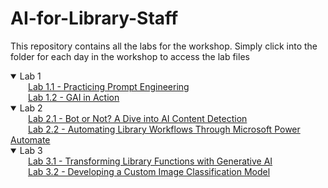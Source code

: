 # AI-for-Library-Staff

This repository contains all the labs for the workshop. Simply click into the folder for each day in the workshop to access the lab files

<details open>
    <summary>Lab 1</summary>
    &emsp;&emsp;<a href="./Lab-1/Lab-1.1-Practicing-Prompt-Engineering/">Lab 1.1 - Practicing Prompt Engineering</a><br>
    &emsp;&emsp;<a href="./Lab-1/Lab-1.2-GAI-in-Action/">Lab 1.2 - GAI in Action</a>
</details>
<details open>
    <summary>Lab 2</summary>
    &emsp;&emsp;<a href="./#" href="./Lab-2/Lab-2.1-Bot-or-Not-A-Dive-into-AI-Content-Detection/">Lab 2.1 - Bot or Not? A Dive into AI Content Detection</a><br>
    &emsp;&emsp;<a href="./#" href="./Lab-2/Lab-2.2-Automating-Library-Workflows-Through-Microsoft-Power-Automate/">Lab 2.2 - Automating Library Workflows Through Microsoft Power Automate</a>
</details>
<details open>
    <summary>Lab 3</summary>
    &emsp;&emsp;<a href="./#" href="./Lab-3/Lab-3.1-Transforming-Library-Functions-with-Generative-AI/">Lab 3.1 - Transforming Library Functions with Generative AI</a><br>
    &emsp;&emsp;<a href="./#" href="./Lab-3/Lab-3.2-Developing-a-Custom-Image-Classification-Model/">Lab 3.2 - Developing a Custom Image Classification Model</a>
</details>
